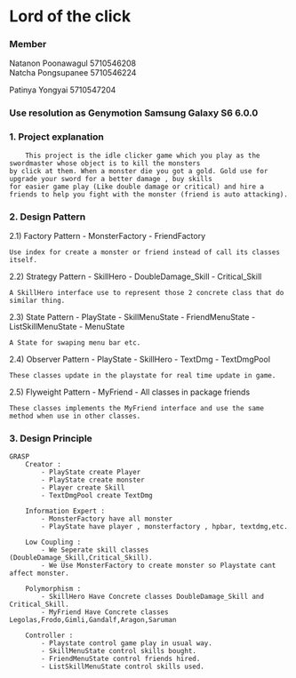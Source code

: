 # Lord of the click #

### Member ###

Natanon Poonawagul 5710546208  
Natcha Pongsupanee 5710546224

Patinya Yongyai 5710547204

### Use resolution as Genymotion Samsung Galaxy S6 6.0.0 

### 1. Project explanation ###

        This project is the idle clicker game which you play as the swordmaster whose object is to kill the monsters
    by click at them. When a monster die you got a gold. Gold use for upgrade your sword for a better damage , buy skills
    for easier game play (Like double damage or critical) and hire a friends to help you fight with the monster (friend is auto attacking).

### 2. Design Pattern ###

2.1) Factory Pattern
    - MonsterFactory
    - FriendFactory
    
    Use index for create a monster or friend instead of call its classes itself.
    
2.2) Strategy Pattern
    - SkillHero
    - DoubleDamage_Skill
    - Critical_Skill
    
    A SkillHero interface use to represent those 2 concrete class that do similar thing.
    
2.3) State Pattern
    - PlayState
    - SkillMenuState
    - FriendMenuState
    - ListSkillMenuState
    - MenuState
    
    A State for swaping menu bar etc.
    
2.4) Observer Pattern
    - PlayState
    - SkillHero
    - TextDmg
    - TextDmgPool
    
    These classes update in the playstate for real time update in game.
    
2.5) Flyweight Pattern
    - MyFriend
    - All classes in package friends
    
    These classes implements the MyFriend interface and use the same method when use in other classes.
    
### 3. Design Principle ###

    GRASP
        Creator : 
            - PlayState create Player
            - PlayState create monster
            - Player create Skill
            - TextDmgPool create TextDmg
            
        Information Expert :
            - MonsterFactory have all monster
            - PlayState have player , monsterfactory , hpbar, textdmg,etc.
        
        Low Coupling :
            - We Seperate skill classes (DoubleDamage_Skill,Critical_Skill).
            - We Use MonsterFactory to create monster so Playstate cant affect monster.
        
        Polymorphism :
            - SkillHero Have Concrete classes DoubleDamage_Skill and Critical_Skill.
            - MyFriend Have Concrete classes Legolas,Frodo,Gimli,Gandalf,Aragon,Saruman
            
        Controller :
            - Playstate control game play in usual way.
            - SkillMenuState control skills bought.
            - FriendMenuState control friends hired.
            - ListSkillMenuState control skills used.
            
        
        
        
    
    
    
    
    
    
    